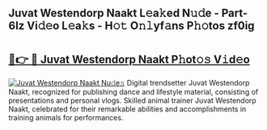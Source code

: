 ## Juvat Westendorp Naakt L𝚎a𝚔ed N𝚞𝚍e - Part-6Iz Vi𝚍𝚎o L𝚎a𝚔s - H𝚘𝚝 O𝚗𝚕yf𝚊ns P𝚑𝚘tos zf0ig

# <h2><a href="http://kfebhzk.oniu.top/?m=Juvat+Westendorp+Naakt">🔗👉 🔴 Juvat Westendorp Naakt P𝚑ot𝚘𝚜 V𝚒d𝚎o</a></h2>

[![Juvat Westendorp Naakt Nu𝚍e𝚜](https://i.imgur.com/0qMVB7G.gif)](http://kfebhzk.oniu.top/?m=Juvat+Westendorp+Naakt)
Digital trendsetter Juvat Westendorp Naakt, recognized for publishing dance and lifestyle material, consisting of presentations and personal vlogs. Skilled animal trainer Juvat Westendorp Naakt, celebrated for their remarkable abilities and accomplishments in training animals for performances.  
